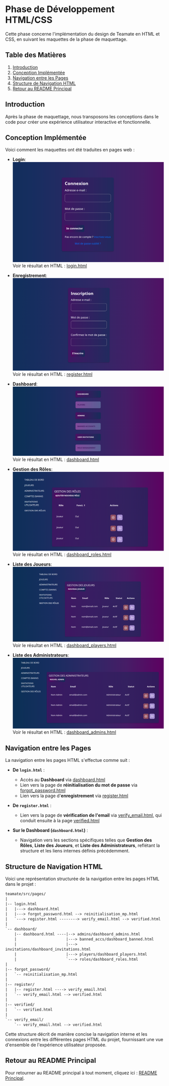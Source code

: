 # Phase de Développement HTML/CSS

Cette phase concerne l'implémentation du design de Teamate en HTML et CSS, en suivant les maquettes de la phase de maquettage.

## Table des Matières
1. [Introduction](#introduction)
2. [Conception Implémentée](#conception-implémentée)
3. [Navigation entre les Pages](#navigation-entre-les-pages)
4. [Structure de Navigation HTML](#structure-de-navigation-html)
5. [Retour au README Principal](#retour-au-readme-principal)

## Introduction
Après la phase de maquettage, nous transposons les conceptions dans le code pour créer une expérience utilisateur interactive et fonctionnelle.

## Conception Implémentée

Voici comment les maquettes ont été traduites en pages web :

- **Login**:
  ![Login](assets/login.png)  
  Voir le résultat en HTML : [login.html](../src/pages/login/login.html)

- **Enregistrement**:
  ![Register](assets/register.png)  
  Voir le résultat en HTML : [register.html](../src/pages/register/register.html)

- **Dashboard**:
  ![Dashboard](assets/dashboard.png)  
  Voir le résultat en HTML : [dashboard.html](../src/pages/dashboard/dashboard.html)

- **Gestion des Rôles**:
  ![Gestion des Rôles](assets/gestion_roles.png)  
  Voir le résultat en HTML : [dashboard_roles.html](../src/pages/dashboard/roles/dashboard_roles.html)

- **Liste des Joueurs**:
  ![Joueurs](assets/joueurs.png)  
  Voir le résultat en HTML : [dashboard_players.html](../src/pages/dashboard/players/dashboard_players.html)

- **Liste des Administrateurs**:
  ![Administrateurs](assets/administrateurs.png)  
  Voir le résultat en HTML : [dashboard_admins.html](../src/pages/dashboard/admins/dashboard_admins.html)

## Navigation entre les Pages

La navigation entre les pages HTML s'effectue comme suit :

- **De `login.html`** : 
  - Accès au **Dashboard** via [dashboard.html](../src/pages/dashboard/dashboard.html)
  - Lien vers la page de **réinitialisation du mot de passe** via [forgot_password.html](../src/pages/forgot_password/reinitialisation_mp.html)
  - Lien vers la page d'**enregistrement** via [register.html](../src/pages/register/register.html)

- **De `register.html`** :
  - Lien vers la page de **vérification de l'email** via [verify_email.html](../src/pages/verify_email/verify_email.html), qui conduit ensuite à la page [verified.html](../src/pages/verified/verified.html)

- **Sur le Dashboard (`dashboard.html`)** :
  - Navigation vers les sections spécifiques telles que **Gestion des Rôles**, **Liste des Joueurs**, et **Liste des Administrateurs**, reflétant la structure et les liens internes définis précédemment.

## Structure de Navigation HTML

Voici une représentation structurée de la navigation entre les pages HTML dans le projet :

```
teamate/src/pages/
|
|-- login.html
|   |---> dashboard.html
|   |---> forgot_password.html --> reinitialisation_mp.html
|   `---> register.html --------> verify_email.html --> verified.html
|
`-- dashboard/
    |-- dashboard.html ----|--> admins/dashboard_admins.html
    |                      |---> banned_accs/dashboard_banned.html
    |                      |---> invitations/dashboard_invitations.html
    |                      |---> players/dashboard_players.html
    |                      `---> roles/dashboard_roles.html
|
|-- forgot_password/
|   `-- reinitialisation_mp.html
|
|-- register/
|   |-- register.html ----> verify_email.html
|   `-- verify_email.html --> verified.html
|
|-- verified/
|   `-- verified.html
|
`-- verify_email/
    `-- verify_email.html --> verified.html
```

Cette structure décrit de manière concise la navigation interne et les connexions entre les différentes pages HTML du projet, fournissant une vue d'ensemble de l'expérience utilisateur proposée.

## Retour au README Principal
Pour retourner au README principal à tout moment, cliquez ici : [README Principal](./README.md).
